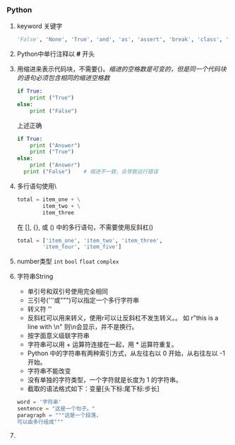 ### Python 

1. keyword 关键字

   ```python
   'False', 'None', 'True', 'and', 'as', 'assert', 'break', 'class', 'continue', 'def', 'del', 'elif', 'else', 'except', 'finally', 'for', 'from', 'global', 'if', 'import', 'in', 'is', 'lambda', 'nonlocal', 'not', 'or', 'pass', 'raise', 'return', 'try', 'while', 'with', 'yield'
   ```

2. Python中单行注释以 **#** 开头

3. 用缩进来表示代码块，不需要{}。*缩进的空格数是可变的，但是同一个代码块的语句必须包含相同的缩进空格数*

   ```python
   if True:
       print ("True")
   else:
       print ("False")
   ```

   上述正确

   ```python
   if True:
       print ("Answer")
       print ("True")
   else:
       print ("Answer")
     print ("False")    # 缩进不一致，会导致运行错误
   ```

4. 多行语句使用\

   ```python
   total = item_one + \
           item_two + \
           item_three
   ```

   在 [], {}, 或 () 中的多行语句，不需要使用反斜杠(\)

   ```python
   total = ['item_one', 'item_two', 'item_three',
           'item_four', 'item_five']
   ```

5. number类型 `int` `bool` `float` `complex`

6. 字符串String

   * 单引号和双引号使用完全相同
   * 三引号('''或""")可以指定一个多行字符串
   * 转义符 '\'
   * 反斜杠可以用来转义，使用r可以让反斜杠不发生转义。。 如 r"this is a line with \n" 则\n会显示，并不是换行。
   * 按字面意义级联字符串
   * 字符串可以用 + 运算符连接在一起，用 * 运算符重复。
   * Python 中的字符串有两种索引方式，从左往右以 0 开始，从右往左以 -1 开始。
   * 字符串不能改变
   * 没有单独的字符类型，一个字符就是长度为 1 的字符串。
   * 截取的语法格式如下：变量[头下标:尾下标:步长]

   ```python
   word = '字符串'
   sentence = "这是一个句子。"
   paragraph = """这是一个段落，
   可以由多行组成"""
   ```

   

7. 


